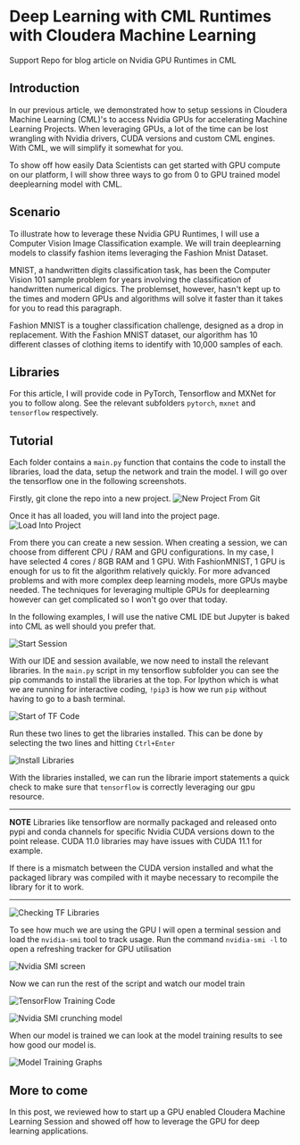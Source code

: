 # Deep Learning with CML Runtimes with Cloudera Machine Learning

Support Repo for blog article on Nvidia GPU Runtimes in CML


## Introduction

In our previous article, we demonstrated how to setup sessions in Cloudera Machine Learning (CML)'s to access Nvidia GPUs for accelerating Machine Learning Projects.
When leveraging GPUs, a lot of the time can be lost wrangling with Nvidia drivers, CUDA versions and custom CML engines. With CML, we will simplify it somewhat for you.

To show off how easily Data Scientists can get started with GPU compute on our platform, I will show three ways to go from 0 to GPU trained model deeplearning model with CML.

## Scenario

To illustrate how to leverage these Nvidia GPU Runtimes, I will use a Computer Vision Image Classification example.
We will train deeplearning models to classify fashion items leveraging the Fashion Mnist Dataset. 

MNIST, a handwritten digits classification task, has been the Computer Vision 101 sample problem for years involving the classification of handwritten numerical digics. The problemset, however, hasn't kept up to the times and modern GPUs and algorithms will solve it faster than it takes for you to read this paragraph.

Fashion MNIST is a tougher classification challenge, designed as a drop in replacement. With the Fashion MNIST dataset, our algorithm has 10 different classes of clothing items to identify with 10,000 samples of each.

## Libraries

For this article, I will provide code in PyTorch, Tensorflow and MXNet for you to follow along.
See the relevant subfolders `pytorch`, `mxnet` and `tensorflow` respectively.

## Tutorial

Each folder contains a `main.py` function that contains the code to install the libraries, load the data, setup the network and train the model. I will go over the tensorflow one in the following screenshots.

Firstly, git clone the repo into a new project.
![New Project From Git](images/NewProjectScreen.png)

Once it has all loaded, you will land into the project page.
![Load Into Project](images/LoadIntoProject.png)

From there you can create a new session. When creating a session, we can choose from different CPU / RAM and GPU configurations. In my case, I have selected 4 cores / 8GB RAM and 1 GPU. With FashionMNIST, 1 GPU is enough for us to fit the algorithm relatively quickly. For more advanced problems and with more complex deep learning models, more GPUs maybe needed. The techniques for leveraging multiple GPUs for deeplearning however can get complicated so I won't go over that today. 

In the following examples, I will use the native CML IDE but Jupyter is baked into CML as well should you prefer that.

![Start Session](images/start_gpu_session.png)

With our IDE and session available, we now need to install the relevant libraries. In the `main.py` script in my tensorflow subfolder you can see the pip commands to install the libraries at the top. For Ipython which is what we are running for interactive coding, `!pip3` is how we run `pip` without having to go to a bash terminal. 

![Start of TF Code](images/start_of_tf_code.png)

Run these two lines to get the libraries installed. This can be done by selecting the two lines and hitting `Ctrl+Enter`

![Install Libraries](images/installing_libs.png)

With the libraries installed, we can run the librarie import statements a quick check to make sure that `tensorflow` is correctly leveraging our gpu resource.

---
**NOTE** Libraries like tensorflow are normally packaged and released onto pypi and conda channels for specific Nvidia CUDA versions down to the point release. CUDA 11.0 libraries may have issues with CUDA 11.1 for example. 

If there is a mismatch between the CUDA version installed and what the packaged library was compiled with it maybe necessary to recompile the library for it to work.

---

![Checking TF Libraries](images/tf_library_check.png)

To see how much we are using the GPU I will open a terminal session and load the `nvidia-smi` tool to track usage. Run the command `nvidia-smi -l` to open a refreshing tracker for GPU utilisation

![Nvidia SMI screen](images/nvidia-smi_w_initial.png)

Now we can run the rest of the script and watch our model train

![TensorFlow Training Code](images/tensorflow_training.png)

![Nvidia SMI crunching model](images/nvidia-smi-w-usage.png)

When our model is trained we can look at the model training results to see how good our model is.

![Model Training Graphs](images/training_performance.png)

## More to come

In this post, we reviewed how to start up a GPU enabled Cloudera Machine Learning Session and showed off how to leverage the GPU for deep learning applications. 